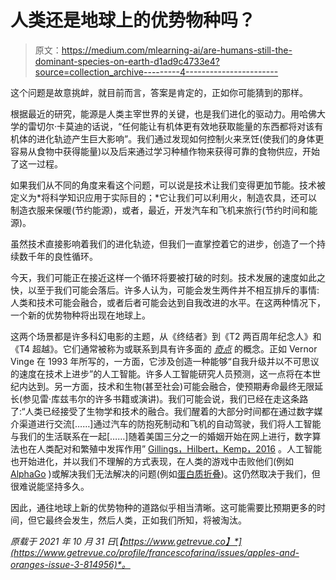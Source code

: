 # 人类还是地球上的优势物种吗？

> 原文：<https://medium.com/mlearning-ai/are-humans-still-the-dominant-species-on-earth-d1ad9c4733e4?source=collection_archive---------4----------------------->

这个问题是故意挑衅，就目前而言，答案是肯定的，正如你可能猜到的那样。

根据最近的研究，能源是人类主宰世界的关键，也是我们进化的驱动力。用哈佛大学的雷切尔·卡莫迪的话说，“任何能让有机体更有效地获取能量的东西都将对该有机体的进化轨迹产生巨大影响”。我们通过发现如何控制火来烹饪(使我们的身体更容易从食物中获得能量)以及后来通过学习种植作物来获得可靠的食物供应，开始了这一过程。

如果我们从不同的角度来看这个问题，可以说是技术让我们变得更加节能。技术被定义为*将科学知识应用于实际目的；*它让我们可以利用火，制造农具，还可以制造衣服来保暖(节约能源)，或者，最近，开发汽车和飞机来旅行(节约时间和能源)。

虽然技术直接影响着我们的进化轨迹，但我们一直掌控着它的进步，创造了一个持续数千年的良性循环。

今天，我们可能正在接近这样一个循环将要被打破的时刻。技术发展的速度如此之快，以至于我们可能会落后。许多人认为，可能会发生两件并不相互排斥的事情:人类和技术可能会融合，或者后者可能会达到自我改进的水平。在这两种情况下，一个新的优势物种将出现在地球上。

这两个场景都是许多科幻电影的主题，从《终结者》到《T2 两百周年纪念人》和《T4 超越》。它们通常被称为或联系到具有许多面的 [*奇点*](https://en.wikipedia.org/wiki/Technological_singularity?utm_campaign=Apples%20and%20oranges&utm_medium=email&utm_source=Revue%20newsletter) 的概念。正如 Vernor Vinge 在 1993 年所写的，一方面，它涉及创造一种能够“自我升级并以不可思议的速度在技术上进步”的人工智能。许多人工智能研究人员预测，这一点将在本世纪内达到。另一方面，技术和生物(甚至社会)可能会融合，使预期寿命最终无限延长(参见雷·库兹韦尔的许多书籍或演讲)。我们可能会说，我们已经在走这条路了:“人类已经接受了生物学和技术的融合。我们醒着的大部分时间都在通过数字媒介渠道进行交流[……]通过汽车的防抱死制动和飞机的自动驾驶，我们将人工智能与我们的生活联系在一起[……]随着美国三分之一的婚姻开始在网上进行，数字算法也在人类配对和繁殖中发挥作用” [Gillings，Hilbert，Kemp，2016](https://www.cell.com/trends/ecology-evolution/fulltext/S0169-5347(15)00324-9?_returnURL=https%3A%2F%2Flinkinghub.elsevier.com%2Fretrieve%2Fpii%2FS0169534715003249%3Fshowall%3Dtrue&utm_campaign=Apples%20and%20oranges&utm_medium=email&utm_source=Revue%20newsletter) 。人工智能也开始进化，并以我们不理解的方式表现，在人类的游戏中击败他们(例如 [AlphaGo](https://en.wikipedia.org/wiki/AlphaGo?utm_campaign=Apples%20and%20oranges&utm_medium=email&utm_source=Revue%20newsletter) )或解决我们无法解决的问题(例如[蛋白质折叠](https://en.wikipedia.org/wiki/AlphaFold?utm_campaign=Apples%20and%20oranges&utm_medium=email&utm_source=Revue%20newsletter))。这仍然取决于我们，但很难说能坚持多久。

因此，通往地球上新的优势物种的道路似乎相当清晰。这可能需要比预期更多的时间，但它最终会发生，然后人类，正如我们所知，将被淘汰。

*原载于 2021 年 10 月 31 日*[*【https://www.getrevue.co】*](https://www.getrevue.co/profile/francescofarina/issues/apples-and-oranges-issue-3-814956)*。*